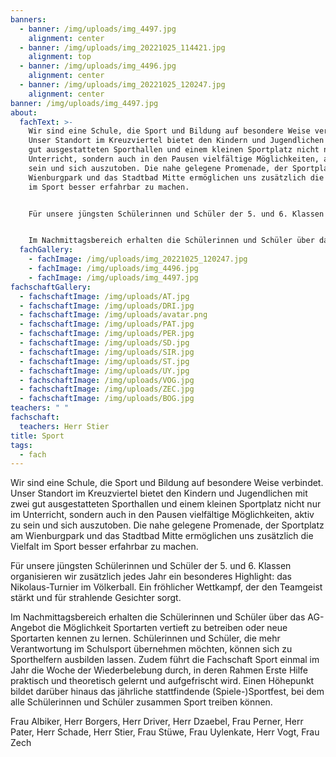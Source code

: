 ```yaml
---
banners:
  - banner: /img/uploads/img_4497.jpg
    alignment: center
  - banner: /img/uploads/img_20221025_114421.jpg
    alignment: top
  - banner: /img/uploads/img_4496.jpg
    alignment: center
  - banner: /img/uploads/img_20221025_120247.jpg
    alignment: center
banner: /img/uploads/img_4497.jpg
about:
  fachText: >-
    Wir sind eine Schule, die Sport und Bildung auf besondere Weise verbindet.
    Unser Standort im Kreuzviertel bietet den Kindern und Jugendlichen mit zwei
    gut ausgestatteten Sporthallen und einem kleinen Sportplatz nicht nur im
    Unterricht, sondern auch in den Pausen vielfältige Möglichkeiten, aktiv zu
    sein und sich auszutoben. Die nahe gelegene Promenade, der Sportplatz am
    Wienburgpark und das Stadtbad Mitte ermöglichen uns zusätzlich die Vielfalt
    im Sport besser erfahrbar zu machen.  


    Für unsere jüngsten Schülerinnen und Schüler der 5. und 6. Klassen organisieren wir zusätzlich jedes Jahr ein besonderes Highlight: das Nikolaus-Turnier im Völkerball. Ein fröhlicher Wettkampf, der den Teamgeist stärkt und für strahlende Gesichter sorgt. 


    Im Nachmittagsbereich erhalten die Schülerinnen und Schüler über das AG-Angebot die Möglichkeit Sportarten vertieft zu betreiben oder neue Sportarten kennen zu lernen. Schülerinnen und Schüler, die mehr Verantwortung im Schulsport übernehmen möchten, können sich zu Sporthelfern ausbilden lassen. Zudem führt die Fachschaft Sport einmal im Jahr die Woche der Wiederbelebung durch, in deren Rahmen Erste Hilfe praktisch und theoretisch gelernt und aufgefrischt wird. Einen Höhepunkt bildet darüber hinaus das jährliche stattfindende (Spiele-)Sportfest, bei dem alle Schülerinnen und Schüler zusammen Sport treiben können.
  fachGallery:
    - fachImage: /img/uploads/img_20221025_120247.jpg
    - fachImage: /img/uploads/img_4496.jpg
    - fachImage: /img/uploads/img_4497.jpg
fachschaftGallery:
  - fachschaftImage: /img/uploads/AT.jpg
  - fachschaftImage: /img/uploads/DRI.jpg
  - fachschaftImage: /img/uploads/avatar.png
  - fachschaftImage: /img/uploads/PAT.jpg
  - fachschaftImage: /img/uploads/PER.jpg
  - fachschaftImage: /img/uploads/SD.jpg
  - fachschaftImage: /img/uploads/SIR.jpg
  - fachschaftImage: /img/uploads/ST.jpg
  - fachschaftImage: /img/uploads/UY.jpg
  - fachschaftImage: /img/uploads/VOG.jpg
  - fachschaftImage: /img/uploads/ZEC.jpg
  - fachschaftImage: /img/uploads/BOG.jpg
teachers: " "
fachschaft:
  teachers: Herr Stier
title: Sport
tags:
  - fach
---
```

Wir sind eine Schule, die Sport und Bildung auf besondere Weise verbindet. Unser Standort im Kreuzviertel bietet den Kindern und Jugendlichen mit zwei gut ausgestatteten Sporthallen und einem kleinen Sportplatz nicht nur im Unterricht, sondern auch in den Pausen vielfältige Möglichkeiten, aktiv zu sein und sich auszutoben. Die nahe gelegene Promenade, der Sportplatz am Wienburgpark und das Stadtbad Mitte ermöglichen uns zusätzlich die Vielfalt im Sport besser erfahrbar zu machen.  

Für unsere jüngsten Schülerinnen und Schüler der 5. und 6. Klassen organisieren wir zusätzlich jedes Jahr ein besonderes Highlight: das Nikolaus-Turnier im Völkerball. Ein fröhlicher Wettkampf, der den Teamgeist stärkt und für strahlende Gesichter sorgt. 

Im Nachmittagsbereich erhalten die Schülerinnen und Schüler über das AG-Angebot die Möglichkeit Sportarten vertieft zu betreiben oder neue Sportarten kennen zu lernen. Schülerinnen und Schüler, die mehr Verantwortung im Schulsport übernehmen möchten, können sich zu Sporthelfern ausbilden lassen. Zudem führt die Fachschaft Sport einmal im Jahr die Woche der Wiederbelebung durch, in deren Rahmen Erste Hilfe praktisch und theoretisch gelernt und aufgefrischt wird. Einen Höhepunkt bildet darüber hinaus das jährliche stattfindende (Spiele-)Sportfest, bei dem alle Schülerinnen und Schüler zusammen Sport treiben können.



Frau Albiker, Herr Borgers, Herr Driver, Herr Dzaebel, Frau Perner, Herr Pater, Herr Schade, Herr Stier, Frau Stüwe, Frau Uylenkate, Herr Vogt, Frau Zech